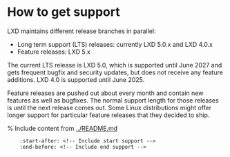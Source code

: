 # How to get support

<!-- Include start release -->

LXD maintains different release branches in parallel:

- Long term support (LTS) releases: currently LXD 5.0.x and LXD 4.0.x
- Feature releases: LXD 5.x

<!-- Include end release -->

The current LTS release is LXD 5.0, which is supported until June 2027 and gets frequent bugfix and security updates, but does not receive any feature additions.
LXD 4.0 is supported until June 2025.

Feature releases are pushed out about every month and contain new features as well as bugfixes.
The normal support length for those releases is until the next release comes out.
Some Linux distributions might offer longer support for particular feature releases that they decided to ship.

% Include content from [../README.md](../README.md)
```{include} ../README.md
    :start-after: <!-- Include start support -->
    :end-before: <!-- Include end support -->
```
